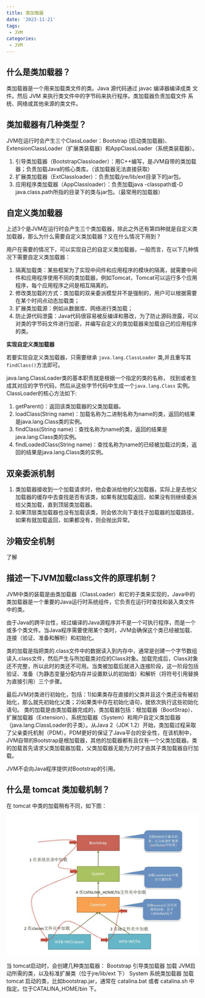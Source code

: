 ```yaml
---
title: 类加载器
date: '2023-11-21'
tags:
 - JVM
categories: 
 - JVM
---
```




## 什么是类加载器？

类加载器是一个用来加载类文件的类。Java 源代码通过 javac 编译器编译成类 文件。然后 JVM 来执行类文件中的字节码来执行程序。类加载器负责加载文件 系统、网络或其他来源的类文件。



## 类加载器有几种类型？

JVM在运行时会产生三个ClassLoader：Bootstrap (启动类加载器)、ExtensionClassLoader（扩展类装载器）和AppClassLoader（系统类装载器）。

1. 引导类加载器（BootstrapClassloader）：用C++编写，是JVM自带的类加载器；负责加载Java的核心类库。（该加载器无法直接获取）
2. 扩展类加载器（ExtClassloader）：负责加载/jre/lib/ext目录下的jar包。
3. 应用程序类加载器（AppClassloader）：负责加载java -classpath或-D java.class.path所指的目录下的类与jar包。（最常用的加载器）

## 自定义类加载器

上述3个是JVM在运行时会产生三个类加载器，除此之外还有第四种就是自定义类加载器，那么为什么需要自定义类加载器？又在什么情况下用到？

用户在需要的情况下，可以实现自己的自定义类加载器，一般而言，在以下几种情况下需要自定义类加载器：

1. 隔离加载类：某些框架为了实现中间件和应用程序的模块的隔离，就需要中间件和应用程序使用不同的类加载器，例如Tomcat，Tomcat可以运行多个应用程序，每个应用程序之间是相互隔离的。
2. 修改类加载的方式：类加载的双亲委派模型并不是强制的，用户可以根据需要在某个时间点动态加载类；
3. 扩展类加载源：例如从数据库、网络进行类加载；
4. 防止源代码泄露：Java代码很容易被反编译和篡改，为了防止源码泄露，可以对类的字节码文件进行加密，并编写自定义的类加载器来加载自己的应用程序的类。

**实现自定义类加载器**

若要实现自定义类加载器，只需要继承 `java.lang.ClassLoader` 类,并且重写其`findClass()`方法即可。

java.lang.ClassLoader类的基本职责就是根据一个指定的类的名称， 找到或者生成其对应的字节代码，然后从这些字节代码中生成一个`java.lang.Class` 实例。ClassLoader的核心方法如下:

1. getParent()：返回该类加载器的父类加载器。
2. loadClass(String name)：加载名称为二进制名称为name的类，返回的结果是java.lang.Class类的实例。
3. findClass(String name)：查找名称为name的类，返回的结果是java.lang.Class类的实例。
4. findLoadedClass(String name)：查找名称为name的已经被加载过的类，返回的结果是java.lang.Class类的实例。

## 双亲委派机制

1. 类加载器接收到一个加载请求时，他会委派给他的父加载器，实际上是去他父加载器的缓存中去查找是否有该类，如果有就加载返回，如果没有则继续委派给父类加载，直到顶层类加载器。
2. 如果顶层类加载器也没有加载该类，则会依次向下查找子加载器的加载路径，如果有就加载返回，如果都没有，则会抛出异常。

## 沙箱安全机制

了解

## 描述一下JVM加载class文件的原理机制？

JVM中类的装载是由类加载器（ClassLoader）和它的子类来实现的，Java中的类加载器是一个重要的Java运行时系统组件，它负责在运行时查找和装入类文件中的类。 

由于Java的跨平台性，经过编译的Java源程序并不是一个可执行程序，而是一个或多个类文件。当Java程序需要使用某个类时，JVM会确保这个类已经被加载、连接（验证、准备和解析）和初始化。

类的加载是指把类的.class文件中的数据读入到内存中，通常是创建一个字节数组读入.class文件，然后产生与所加载类对应的Class对象。加载完成后，Class对象还不完整，所以此时的类还不可用。当类被加载后就进入连接阶段，这一阶段包括验证、准备（为静态变量分配内存并设置默认的初始值）和解析（将符号引用替换为直接引用）三个步骤。

最后JVM对类进行初始化，包括：1)如果类存在直接的父类并且这个类还没有被初始化，那么就先初始化父类；2)如果类中存在初始化语句，就依次执行这些初始化语句。 类的加载是由类加载器完成的，类加载器包括：根加载器（BootStrap）、扩展加载器（Extension）、系统加载器（System）和用户自定义类加载器（java.lang.ClassLoader的子类）。从Java 2（JDK 1.2）开始，类加载过程采取了父亲委托机制（PDM）。PDM更好的保证了Java平台的安全性，在该机制中，JVM自带的Bootstrap是根加载器，其他的加载器都有且仅有一个父类加载器。类的加载首先请求父类加载器加载，父类加载器无能为力时才由其子类加载器自行加载。

JVM不会向Java程序提供对Bootstrap的引用。

## 什么是 tomcat 类加载机制？

在 tomcat 中类的加载稍有不同，如下图：

![classLoader001](1_类加载器.assets/classLoader001.jpg)

当 tomcat启动时，会创建几种类加载器： Bootstrap 引导类加载器 加载 JVM启动所需的类，以及标准扩展类（位于jre/lib/ext 下） System 系统类加载器 加载 tomcat 启动的类，比如bootstrap.jar，通常在 catalina.bat 或者 catalina.sh 中指定。位于CATALINA_HOME/bin 下。